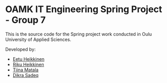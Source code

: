 # OAMK IT Engineering Spring Project - Group 7

This is the source code for the Spring project work conducted in Oulu University of Applied Sciences.

Developed by:

- [Eetu Heikkinen](https://github.com/eetuhei)
- [Riku Heikkinen](https://github.com/rikuhei)
- [Tiina Matala](https://github.com/TiinaMatala)
- [Dikra Sadeq](https://github.com/dikraben)
